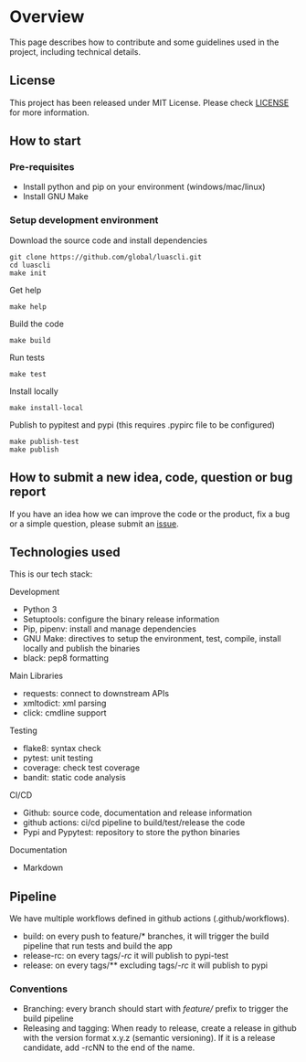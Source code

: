 # Overview

This page describes how to contribute and some guidelines used in the project, including technical details. 

## License

This project has been released under MIT License. Please check [LICENSE](https://github.com/global/luascli/blob/main/LICENSE) for more information.

## How to start

### Pre-requisites

- Install python and pip on your environment (windows/mac/linux)
- Install GNU Make

### Setup development environment

Download the source code and install dependencies
```
git clone https://github.com/global/luascli.git
cd luascli
make init
```

Get help
```
make help
```

Build the code
```
make build
```

Run tests
```
make test
```

Install locally
```
make install-local
```

Publish to pypitest and pypi (this requires .pypirc file to be configured)
```
make publish-test
make publish
```

## How to submit a new idea, code, question or bug report

If you have an idea how we can improve the code or the product, fix a bug or a simple question, please submit an [issue](https://github.com/global/luascli/issues).

## Technologies used

This is our tech stack:

Development
- Python 3
- Setuptools: configure the binary release information
- Pip, pipenv: install and manage dependencies
- GNU Make: directives to setup the environment, test, compile, install locally and publish the binaries
- black: pep8 formatting

Main Libraries
- requests: connect to downstream APIs
- xmltodict: xml parsing
- click: cmdline support 

Testing
- flake8: syntax check
- pytest: unit testing
- coverage: check test coverage
- bandit: static code analysis

CI/CD
- Github: source code, documentation and release information
- github actions: ci/cd pipeline to build/test/release the code
- Pypi and Pypytest: repository to store the python binaries

Documentation
- Markdown

## Pipeline

We have multiple workflows defined in github actions (.github/workflows). 

- build: on every push to feature/* branches, it will trigger the build pipeline that run tests and build the app
- release-rc: on every tags/*-rc* it will publish to pypi-test
- release: on every tags/** excluding tags/*-rc* it will publish to pypi

### Conventions

- Branching: every branch should start with *feature/* prefix to trigger the build pipeline
- Releasing and tagging: When ready to release, create a release in github with the version format x.y.z (semantic versioning). If it is a release candidate, add -rcNN to the end of the name.